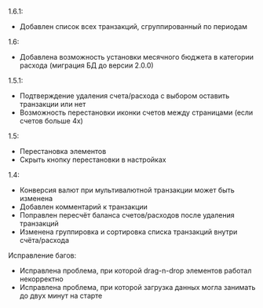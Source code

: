 1.6.1:
- Добавлен список всех транзакций, сгруппированный по периодам

1.6:
- Добавлена возможность установки месячного бюджета в категории расхода (миграция БД до версии 2.0.0)

1.5.1:
- Подтверждение удаления счета/расхода с выбором оставить транзакции или нет
- Возможность перестановки иконки счетов между страницами (если счетов больше 4х)

1.5:
- Перестановка элементов
- Скрыть кнопку перестановки в настройках

1.4:
- Конверсия валют при мультивалютной транзакции может быть изменена
- Добавлен комментарий к транзакции
- Поправлен пересчёт баланса счетов/расходов после удаления транзакций
- Изменена группировка и сортировка списка транзакций внутри счёта/расхода

Исправление багов:
- Исправлена проблема, при которой drag-n-drop элементов работал некорректно
- Исправлена проблема, при которой загрузка данных могла занимать до двух минут на старте
